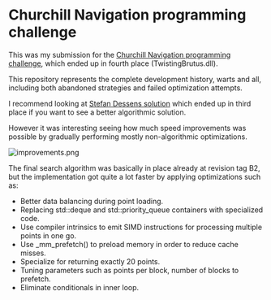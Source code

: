Churchill Navigation programming challenge
==========================================

This was my submission for the
[Churchill Navigation programming challenge](http://churchillnavigation.com/challenge/),
which ended up in fourth place (TwistingBrutus.dll).

This repository represents the complete development history, warts and all,
including both abandoned strategies and failed optimization attempts.

I recommend looking at
[Stefan Dessens solution](https://github.com/sDessens/churchill-challange)
which ended up in third place if you want to see a better algorithmic solution.

However it was interesting seeing how much speed improvements was possible by
gradually performing mostly non-algorithmic optimizations.

![improvements.png](https://bitbucket.org/repo/Rj8jdk/images/3546633172-improvements.png)

The final search algorithm was basically in place already at revision tag B2,
but the implementation got quite a lot faster by applying optimizations such
as:

* Better data balancing during point loading.
* Replacing std::deque and std::priority_queue containers with specialized code.
* Use compiler intrinsics to emit SIMD instructions for processing multiple points in one go.
* Use _mm_prefetch() to preload memory in order to reduce cache misses.
* Specialize for returning exactly 20 points.
* Tuning parameters such as points per block, number of blocks to prefetch.
* Eliminate conditionals in inner loop.